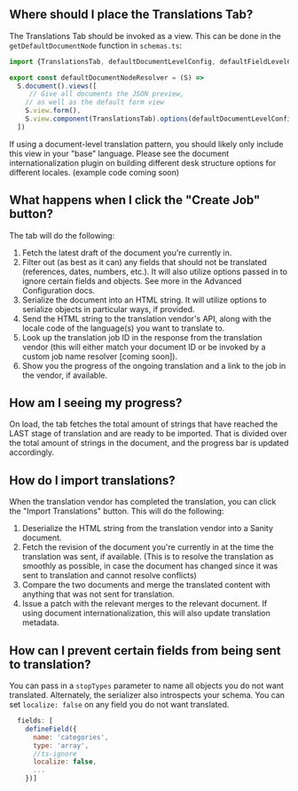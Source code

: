 ## Where should I place the Translations Tab?
The Translations Tab should be invoked as a view. This can be done in the `getDefaultDocumentNode` function in `schemas.ts`:
```ts
import {TranslationsTab, defaultDocumentLevelConfig, defaultFieldLevelConfig} from 'sanity-plugin-studio-smartling'

export const defaultDocumentNodeResolver = (S) =>
  S.document().views([
     // Give all documents the JSON preview, 
    // as well as the default form view
    S.view.form(),
    S.view.component(TranslationsTab).options(defaultDocumentLevelConfig)
  ])
```
If using a document-level translation pattern, you should likely only include this view in your "base" language. Please see the document internationalization plugin on building different desk structure options for different locales. (example code coming soon)

## What happens when I click the "Create Job" button?
The tab will do the following:
1. Fetch the latest draft of the document you're currently in.
2. Filter out (as best as it can) any fields that should not be translated (references, dates, numbers, etc.). It will also utilize options passed in to ignore certain fields and objects. See more in the Advanced Configuration docs.
3. Serialize the document into an HTML string. It will utilize options to serialize objects in particular ways, if provided.
4. Send the HTML string to the translation vendor's API, along with the locale code of the language(s) you want to translate to.
5. Look up the translation job ID in the response from the translation vendor (this will either match your document ID or be invoked by a custom job name resolver [coming soon]).
6. Show you the progress of the ongoing translation and a link to the job in the vendor, if available.

## How am I seeing my progress?
On load, the tab fetches the total amount of strings that have reached the LAST stage of translation and are ready to be imported. That is divided over the total amount of strings in the document, and the progress bar is updated accordingly.

## How do I import translations?
When the translation vendor has completed the translation, you can click the "Import Translations" button. This will do the following:
1. Deserialize the HTML string from the translation vendor into a Sanity document.
2. Fetch the revision of the document you're currently in at the time the translation was sent, if available. (This is to resolve the translation as smoothly as possible, in case the document has changed since it was sent to translation and cannot resolve conflicts)
3. Compare the two documents and merge the translated content with anything that was not sent for translation.
4. Issue a patch with the relevant merges to the relevant document. If using document internationalization, this will also update translation metadata. 

## How can I prevent certain fields from being sent to translation?
You can pass in a `stopTypes` parameter to name all objects you do not want translated. Alternately, the serializer also introspects your schema. You can set `localize: false` on any field you do not want translated.
```js
  fields: [
    defineField({
      name: 'categories',
      type: 'array',
      //ts-ignore
      localize: false,
      ...
    })]
```